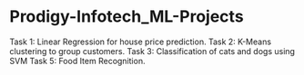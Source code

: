 # Prodigy-Infotech_ML-Projects

Task 1: Linear Regression for house price prediction.
Task 2: K-Means clustering to group customers.
Task 3: Classification of cats and dogs using SVM
Task 5: Food Item Recognition.
